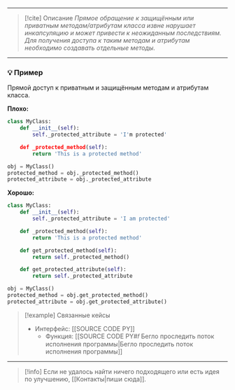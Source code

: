 ***

> [!cite] Описание
>_Прямое обращение к защищённым или приватным методам/атрибутам класса извне нарушает инкапсуляцию и может привести к неожиданным последствиям. Для получения доступа к таким методам и атрибутам необходимо создавать отдельные методы._

***
### 💡 Пример
Прямой доступ к приватным и защищённым методам и атрибутам класса.

**Плохо:**
```python
class MyClass:
    def __init__(self):
        self._protected_attribute = 'I'm protected'

    def _protected_method(self):
        return 'This is a protected method'

obj = MyClass()
protected_method = obj._protected_method()
protected_attribute = obj._protected_attribute
```

**Хорошо:**
```python
class MyClass:
    def __init__(self):
        self._protected_attribute = 'I am protected'

    def _protected_method(self):
        return 'This is a protected method'

    def get_protected_method(self):
        return self._protected_method()

    def get_protected_attribute(self):
        return self._protected_attribute

obj = MyClass()
protected_method = obj.get_protected_method()
protected_attribute = obj.get_protected_attribute()
```

> [!example] Связанные кейсы
>- Интерфейс: [[SOURCE CODE PY]]
>	- Функция: [[SOURCE CODE PY#𝑓 Бегло проследить поток исполнения программы|Бегло проследить поток исполнения программы]]

***

> [!info]
> Если не удалось найти ничего подходящего или есть идея по улучшению, [[Контакты|пиши сюда]].
